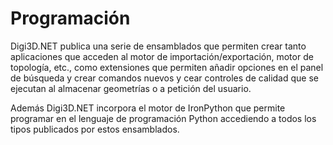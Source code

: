 # Programación

Digi3D.NET publica una serie de ensamblados que permiten crear tanto aplicaciones que acceden al motor de importación/exportación, motor de topología, etc., como extensiones que permiten añadir opciones en el panel de búsqueda y crear comandos nuevos y cear controles de calidad que se ejecutan al almacenar geometrías o a petición del usuario.

Además Digi3D.NET incorpora el motor de IronPython que permite programar en el lenguaje de programación Python accediendo a todos los tipos publicados por estos ensamblados.




